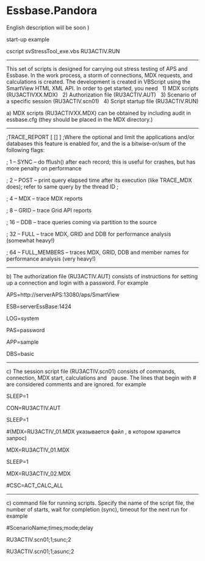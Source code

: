 # Essbase.Pandora 
English description will be soon )

start-up example

 cscript svStressTool_exe.vbs RU3ACTIV.RUN

 ------------------
This set of scripts is designed for carrying out stress testing of APS and Essbase. In the work process, a storm of connections, MDX requests, and calculations is created. The development is created in VBScript using the SmartView HTML XML API.
In order to get started, you need
  1) MDX scripts (RU3ACTIVХХ.MDX)
  2) Authorization file (RU3ACTIV.AUT)
  3) Scenario of a specific session (RU3ACTIV.scn01)
  4) Script startup file (RU3ACTIV.RUN)
 
 
a) MDX scripts (RU3ACTIVХХ.MDX) can be obtained by including audit in essbase.cfg (they should be placed in the MDX directory.)
 
 ------------------
;TRACE_REPORT [<appname> [<dbname>] ] <number>
;Where the optional <appname> and <dbname> limit the applications and/or databases this feature is enabled for, and the <number> is a bitwise-or/sum of the following flags:
  
;    1 – SYNC – do fflush() after each record; this is useful for crashes, but has more penalty on performance

;    2 – POST – print query elapsed time after its execution (like TRACE_MDX does); refer to same query by the thread ID ;

;    4 – MDX – trace MDX reports

;    8 – GRID – trace Grid API reports

;    16 – DDB – trace queries coming via partition to the source

;    32 – FULL – trace MDX, GRID and DDB for performance analysis (somewhat heavy!)

;    64 – FULL_MEMBERS – traces MDX, GRID, DDB and member names for performance analysis (very heavy!)

  ------------------
 
b) The authorization file  (RU3ACTIV.AUT)  consists of instructions for setting up a connection and login with a password. For example

APS=http://serverAPS:13080/aps/SmartView

ESB=serverEssBase:1424

LOG=system

PAS=password

APP=sample

DBS=basic

 ------------------
c) The session script file (RU3ACTIV.scn01) consists of commands, connection, MDX start, calculations and
  pause. The lines that begin with # are considered comments and are ignored. for example
 
SLEEP=1

CON=RU3ACTIV.AUT

SLEEP=1

#(MDX=RU3ACTIV_01.MDX   указывается файл , в котором хранится запрос)

MDX=RU3ACTIV_01.MDX

SLEEP=1

MDX=RU3ACTIV_02.MDX

#CSC=ACT_CALC_ALL

 ------------------

c) command file for running scripts. Specify the name of the script file, the number of starts, wait for completion (sync), timeout for the next run
for example

#ScenarioName;times;mode;delay

RU3ACTIV.scn01;1;sunc;2

RU3ACTIV.scn01;1;asunc;2

  
